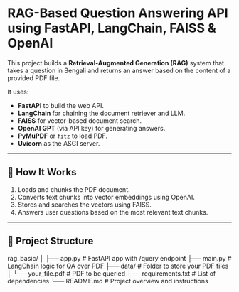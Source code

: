 
# RAG-Based Question Answering API using FastAPI, LangChain, FAISS & OpenAI

This project builds a **Retrieval-Augmented Generation (RAG)** system that takes a question in Bengali and returns an answer based on the content of a provided PDF file.

It uses:
- **FastAPI** to build the web API.
- **LangChain** for chaining the document retriever and LLM.
- **FAISS** for vector-based document search.
- **OpenAI GPT** (via API key) for generating answers.
- **PyMuPDF** or `fitz` to load PDF.
- **Uvicorn** as the ASGI server.

---

## 🚀 How It Works

1. Loads and chunks the PDF document.
2. Converts text chunks into vector embeddings using OpenAI.
3. Stores and searches the vectors using FAISS.
4. Answers user questions based on the most relevant text chunks.

---

## 📁 Project Structure
rag_basic/
│
├── app.py # FastAPI app with /query endpoint
├── main.py # LangChain logic for QA over PDF
├── data/ # Folder to store your PDF files
│ └── your_file.pdf # PDF to be queried
├── requirements.txt # List of dependencies
└── README.md # Project overview and instructions

